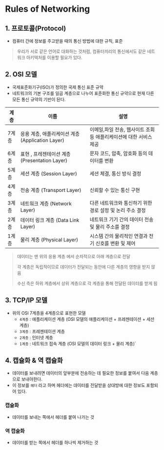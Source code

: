 # Rules of Networking

## 1. 프로토콜(Protocol)
- 컴퓨터 간에 정보를 주고받을 때의 통신 방법에 대한 규칙, 표준
>우리가 서로 같은 언어로 대화하는 것처럼, 컴퓨터끼리의 통신에서도 같은 네트워크 아키텍처를 이용할 필요가 있다.


## 2. OSI 모델
- 국제표준화기구(ISO)가 정의한 국제 통신 표준 규약
- 네트워크의 기본 구조를 일곱 계층으로 나누어 표준화한 통신 규약으로 현재 다른 모든 통신 규약의 기반이 된다.

| 계층   | 이름                                   | 설명                                     |
|------|--------------------------------------|----------------------------------------|
| 7계층  | 응용 계층, 애플리케이션 계층 (Application Layer) | 이메일,파일 전송, 웹사이트 조회 등 애플리케이션에 대한 서비스 제공 |
| 6계층  | 표현 , 프레젠테이션 계층 (Presentation Layer)  | 문자 코드, 압축, 암호화 등의 데이터를 변환              |
| 5계층  | 세션 계층 (Session Layer)                | 세션 체결, 통신 방식 결정                        |
| 4계층  | 전송 계층 (Transport Layer)              | 신뢰할 수 있는 통신 구현                         |
| 3계층  | 네트워크 계층 (Network Layer)              | 다른 네트워크와 통신하기 위한 경로 설정 및 논리 주소 결정      |
| 2계층  | 데이터 링크 계층 (Data Link Layer)          | 네트워크 기기 간의 데이터 전송 및 물리 주소를 결정          |
| 1계층  | 물리 계층 (Physical Layer)               | 시스템 간의 물리적인 연결과 전기 신호를 변환 및 제어         |

> 데이터는 맨 위의 응용 계층 에서 순차적으로 아래 계층으로 전달
> 
> 각 계층은 독립적이므로 데이터가 전달되는 동안에 다른 계층의 영향을 받지 않음
> 
> 수신 측은 하위 계층에서 상위 계층으로 각 계층을 통해 전달된 데이터를 받게 됨


## 3. TCP/IP 모델
- 위의 OSI 7계층을 4계층으로 표현한 모델
  - `4계층` : 애플리케이션 계층 (OSI 모델의 애플리케이션 + 프레젠테이션 + 세션 계층)
  - `3계층` : 프레젠테이션 계층 
  - `2계층` : 인터넷 계층 
  - `1계층` : 네트워크 접속 계층 (OSI 모델의 데이터 링크 + 물리 계층)`  


## 4. 캡슐화 & 역 캡슐화
- 데이터를 보내려면 데이터의 앞부분에 전송하는 데 필요한 정보를 붙여서 다음 계층으로 보내야한다.
- 이 정보를 `헤더` 라고 하며 헤더에는 데이터를 전달받을 상대방에 대한 정보도 포함되어 있다.

### 캡슐화
- 데이터를 보내는 쪽에서 헤더를 붙여 나가는 것

### 역 캡술화
- 데이터를 받는 쪽에서 헤더를 하나씩 제거하는 것